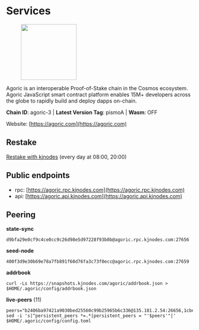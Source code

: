 # Services

<figure><img src="https://raw.githubusercontent.com/kj89/testnet_manuals/main/pingpub/logos/agoric.png" width="150" alt=""><figcaption></figcaption></figure>

Agoric is an interoperable Proof-of-Stake chain in the Cosmos ecosystem.  Agoric JavaScript smart contract platform enables 15M+ developers across the  globe to rapidly build and deploy dapps on-chain.

**Chain ID**: agoric-3 | **Latest Version Tag**: pismoA | **Wasm**: OFF

Website: [https://agoric.com](https://agoric.com)

## Restake

[Restake with kjnodes](https://restake.app/agoric/agoricvaloper1ku5sm2twlsywdrp4wz3kfwgyrtqtp0lpr3nvk8) (every day at 08:00, 20:00)
## Public endpoints

* rpc: [https://agoric.rpc.kjnodes.com](https://agoric.rpc.kjnodes.com)
* api: [https://agoric.api.kjnodes.com](https://agoric.api.kjnodes.com)

## Peering

**state-sync**

```
d9bfa29e0cf9c4ce0cc9c26d98e5d97228f93b0b@agoric.rpc.kjnodes.com:27656
```

**seed-node**

```
400f3d9e30b69e78a7fb891f60d76fa3c73f0ecc@agoric.rpc.kjnodes.com:27659
```

**addrbook**
```
curl -Ls https://snapshots.kjnodes.com/agoric/addrbook.json > $HOME/.agoric/config/addrbook.json
```

**live-peers** (11)
```
peers="b2406ba97421a9030bed25560c99b25965b6c336@135.181.2.54:26656,1cbe5f5c77610bb6568332e026a3b516edeb0121@65.21.234.47:21156,af77fd96cb62c6011272ee67390e540504b47fd9@51.222.42.205:26656,03c7d68a1433dde6db1acbbdf98712609843cc8f@161.97.187.189:36656,85c7363af4dc1823f8059b6c06c37a9df4b68790@65.109.39.50:26656,96c998f1a59b108a24249da4132fb8f603ae7daf@95.217.118.121:26656,cef26a8de3aa31f1f4e63898b38667b0816f35d3@14.224.155.176:26656,023be2465f7292cb3284a50787d6edc5a75c62a2@95.214.52.166:26656,3445f4b73fdc63a1bf78c638afb122f69cb0bd4a@157.90.208.234:26656,0766444edfd39ba589004830bc73cd65ec606bd6@34.94.183.70:26656,d9bfa29e0cf9c4ce0cc9c26d98e5d97228f93b0b@144.76.163.233:27656"
sed -i 's|^persistent_peers *=.*|persistent_peers = "'$peers'"|' $HOME/.agoric/config/config.toml
```
